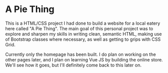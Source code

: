# A Pie Thing

This is a HTML/CSS project I had done to build a website for a local eatery here called "A Pie Thing". The main goal of this personal project was to explore and sharpen my skills in writing clean, semantic HTML, making use of Bootstrap classes where necessary, as well as getting to grips with CSS Grid.

Currently only the homepage has been built. I do plan on working on the other pages later, and I plan on learning Vue JS by building the online store. We'll see how it goes, but I'll definitely come back to this later on.
